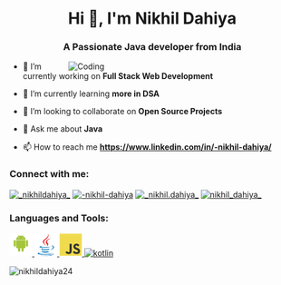 <h1 align="center">Hi 👋, I'm Nikhil Dahiya</h1>
<h3 align="center">A Passionate Java developer from India</h3>

<img align="right" alt="Coding" width="400" src="https://camo.githubusercontent.com/b40aa6e0a49e00065a11b3773f9f4d7098be2fed4da538a0a32abb74992a7869/68747470733a2f2f726973686176616e616e642e6769746875622e696f2f7374617469632f696d616765732f6772656574696e67732e676966">

- 🔭 I’m currently working on **Full Stack Web Development**

- 🌱 I’m currently learning  **more in DSA**

- 👯 I’m looking to collaborate on **Open Source Projects**

- 💬 Ask me about **Java**

- 📫 How to reach me **https://www.linkedin.com/in/-nikhil-dahiya/**

<h3 align="left">Connect with me:</h3>
<p align="left">
<a href="https://twitter.com/_nikhildahiya_" target="blank"><img align="center" src="https://raw.githubusercontent.com/rahuldkjain/github-profile-readme-generator/master/src/images/icons/Social/twitter.svg" alt="_nikhildahiya_" height="30" width="40" /></a>
<a href="https://linkedin.com/in/-nikhil-dahiya" target="blank"><img align="center" src="https://raw.githubusercontent.com/rahuldkjain/github-profile-readme-generator/master/src/images/icons/Social/linked-in-alt.svg" alt="-nikhil-dahiya" height="30" width="40" /></a>
<a href="https://instagram.com/_nikhil.dahiya_" target="blank"><img align="center" src="https://raw.githubusercontent.com/rahuldkjain/github-profile-readme-generator/master/src/images/icons/Social/instagram.svg" alt="_nikhil.dahiya_" height="30" width="40" /></a>
<a href="https://www.leetcode.com/nikhil_dahiya_" target="blank"><img align="center" src="https://raw.githubusercontent.com/rahuldkjain/github-profile-readme-generator/master/src/images/icons/Social/leet-code.svg" alt="nikhil_dahiya_" height="30" width="40" /></a>
</p>

<h3 align="left">Languages and Tools:</h3>
<p align="left"> <a href="https://developer.android.com" target="_blank" rel="noreferrer"> <img src="https://raw.githubusercontent.com/devicons/devicon/master/icons/android/android-original-wordmark.svg" alt="android" width="40" height="40"/> </a> <a href="https://www.java.com" target="_blank" rel="noreferrer"> <img src="https://raw.githubusercontent.com/devicons/devicon/master/icons/java/java-original.svg" alt="java" width="40" height="40"/> </a> <a href="https://developer.mozilla.org/en-US/docs/Web/JavaScript" target="_blank" rel="noreferrer"> <img src="https://raw.githubusercontent.com/devicons/devicon/master/icons/javascript/javascript-original.svg" alt="javascript" width="40" height="40"/> </a> <a href="https://kotlinlang.org" target="_blank" rel="noreferrer"> <img src="https://www.vectorlogo.zone/logos/kotlinlang/kotlinlang-icon.svg" alt="kotlin" width="40" height="40"/> </a> </p>
<p><img align="center" src="https://github-readme-stats.vercel.app/api/top-langs?username=nikhildahiya24&show_icons=true&locale=en&layout=compact" alt="nikhildahiya24" /></p>
